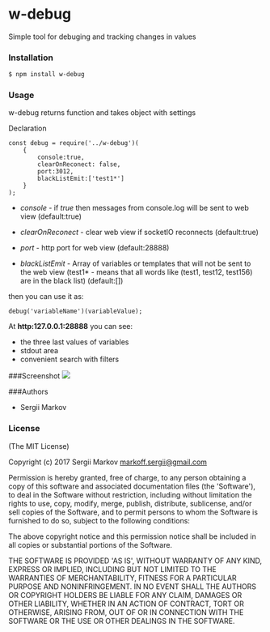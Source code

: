 # w-debug
Simple tool for debuging and tracking changes in values

### Installation

```sh
$ npm install w-debug
```


### Usage

w-debug returns function and takes object with settings

Declaration
```
const debug = require('../w-debug')(
    {
        console:true,
        clearOnReconect: false,
        port:3012,
        blackListEmit:['test1*']
    }
);
```

* *console* - if _true_ then messages from console.log will be sent to web view  (default:true)

* *clearOnReconect* - clear web view if socketIO reconnects (default:true)

* *port* - http port for web view (default:28888)

* *blackListEmit* - Array of variables or templates that will not be sent to the web view
(test1* - means that all words like (test1, test12, test156) are in the black list) (default:[])

then you can use it as:

```
debug('variableName')(variableValue);
```

At **http:127.0.0.1:28888** you can see:
* the three last values of variables
* stdout area
* convenient search with filters

###Screenshot
[![](http://image.prntscr.com/image/5b949efcbd174bf4848536965d0a0e51.png)](#)


###Authors
* Sergii Markov

### License
(The MIT License)

Copyright (c) 2017 Sergii Markov <markoff.sergii@gmail.com>

Permission is hereby granted, free of charge, to any person obtaining a copy of this software and associated documentation files (the 'Software'), to deal in the Software without restriction, including without limitation the rights to use, copy, modify, merge, publish, distribute, sublicense, and/or sell copies of the Software, and to permit persons to whom the Software is furnished to do so, subject to the following conditions:

The above copyright notice and this permission notice shall be included in all copies or substantial portions of the Software.

THE SOFTWARE IS PROVIDED 'AS IS', WITHOUT WARRANTY OF ANY KIND, EXPRESS OR IMPLIED, INCLUDING BUT NOT LIMITED TO THE WARRANTIES OF MERCHANTABILITY, FITNESS FOR A PARTICULAR PURPOSE AND NONINFRINGEMENT. IN NO EVENT SHALL THE AUTHORS OR COPYRIGHT HOLDERS BE LIABLE FOR ANY CLAIM, DAMAGES OR OTHER LIABILITY, WHETHER IN AN ACTION OF CONTRACT, TORT OR OTHERWISE, ARISING FROM, OUT OF OR IN CONNECTION WITH THE SOFTWARE OR THE USE OR OTHER DEALINGS IN THE SOFTWARE.